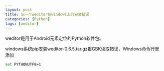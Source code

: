 ```yaml
---
layout: post
title: 记一个weditor在windows上的安装错误
categories: [Python]
tags: [weditor]
---
```

weditor是用于Android元素定位的Python软件包。

windows系统pip安装weditor-0.6.5.tar.gz报GBK读取错误，Windows命令行里添加

```sh
set PYTHONUTF8=1
```
